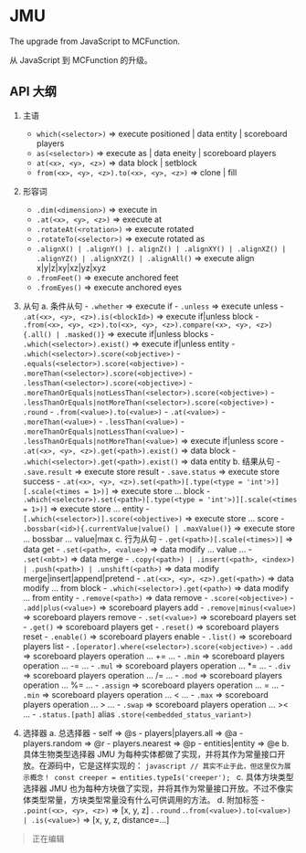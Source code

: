 # JMU

The upgrade from JavaScript to MCFunction.

从 JavaScript 到 MCFunction 的升级。

## API 大纲

1. 主语
    - ```which(<selector>)```       => execute positioned | data entity | scoreboard players
    - ```as(<selector>)```          => execute as | data eneity | scoreboard players
    - ```at(<x>, <y>, <z>)```       => data block | setblock
    - ```from(<x>, <y>, <z>).to(<x>, <y>, <z>)```
                                    => clone | fill

2. 形容词
    - ```.dim(<dimension>)```       => execute in
    - ```.at(<x>, <y>, <z>)```      => execute at
    - ```.rotateAt(<rotation>)```   => execute rotated
    - ```.rotateTo(<selector>)```   => execute rotated as
    - ```.alignX() | .alignY() |. alignZ() | .alignXY() | .alignXZ() | .alignYZ() | .alignXYZ() | .alignAll()```
                                    => execute align x|y|z|xy|xz|yz|xyz
    - ```.fromFeet()```             => execute anchored feet
    - ```.fromEyes()```             => execute anchored eyes

3. 从句
    a. 条件从句
        - ```.whether```            => execute if
        - ```.unless```             => execute unless
            - ```.at(<x>, <y>, <z>).is(<blockId>)```
                                    => execute if|unless block
            - ```.from(<x>, <y>, <z>).to(<x>, <y>, <z>).compare(<x>, <y>, <z>){.all() | .masked()}```
                                    => execute if|unless blocks
            - ```.which(<selector>).exist()```
                                    => execute if|unless entity
            - ```.which(<selector>).score(<objective>)```
                - ```.equals(<selector>).score(<objective>)```
                - ```.moreThan(<selector>).score(<objective>)```
                - ```.lessThan(<selector>).score(<objective>)```
                - ```.moreThanOrEquals|notLessThan(<selector>).score(<objective>)```
                - ```.lessThanOrEquals|notMoreThan(<selector>).score(<objective>)```
                - ```.round```
                    - ```.from(<value>).to(<value>)```
                    - ```.at(<value>)```
                    - ```.moreThan(<value>)```
                    - ```.lessThan(<value>)```
                    - ```.moreThanOrEquals|notLessThan(<value>)```
                    - ```.lessThanOrEquals|notMoreThan(<value>)```
                                    => execute if|unless score
            - ```.at(<x>, <y>, <z>).get(<path>).exist()```
                                    => data block
            - ```.which(<selector>).get(<path>).exist()```
                                    => data entity
    b. 结果从句
        - ```.save.result```        => execute store result
        - ```.save.status```        => execute store success
            - ```.at(<x>, <y>, <z>).set(<path>)[.type(<type = 'int'>)][.scale(<times = 1>)]```
                                    => execute store ... block
            - ```.which(<selector>).set(<path>)[.type(<type = 'int'>)][.scale(<times = 1>)]```
                                    => execute store ... entity
            - ```[.which(<selector>)].score(<objective>)```
                                    => execute store ... score
            - ```.bossbar(<id>){.currentValue|value() | .maxValue()}```
                                    => execute store ... bossbar ... value|max
    c. 行为从句
        - ```.get(<path>)[.scale(<times>)]```
                                    => data get
        - ```.set(<path>, <value>)```
                                    => data modify ... value ...
        - ```.set(<nbt>)```
                                    => data merge
        - ```.copy(<path>) | .insert(<path>, <index>) | .push(<path>) | .unshift(<path>)```
                                    => data modify merge|insert|append|pretend
            - ```.at(<x>, <y>, <z>).get(<path>)```
                                    => data modify ... from block
            - ```.which(<selector>).get(<path>)```
                                    => data modify ... from entity
        - ```.remove(<path>)```     => data remove
        - ```.score(<objective>)```
            - ```.add|plus(<value>)```
                                    => scoreboard players add
            - ```.remove|minus(<value>)```
                                    => scoreboard players remove
            - ```.set(<value>)```   => scoreboard players set
            - ```.get()```          => scoreboard players get
            - ```.reset()```        => scoreboard players reset
            - ```.enable()```       => scoreboard players enable
            - ```.list()```         => scoreboard players list
            - ```.[operator].where(<selector>).score(<objective>)```
                - ```.add```        => scoreboard players operation ... += ...
                - ```.min```        => scoreboard players operation ... -= ...
                - ```.mul```        => scoreboard players operation ... *= ...
                - ```.div```        => scoreboard players operation ... /= ...
                - ```.mod```        => scoreboard players operation ... %= ...
                - ```.assign```     => scoreboard players operation ... = ...
                - ```.min```        => scoreboard players operation ... < ...
                - ```.max```        => scoreboard players operation ... > ...
                - ```.swap```       => scoreboard players operation ... >< ...
        - ```.status.[path]``` alias ```.store(<embedded_status_variant>)```

4. 选择器
    a. 总选择器
        - self                      => @s
        - players|players.all       => @a
        - players.random            => @r
        - players.nearest           => @p
        - entities|entity           => @e
    b. 具体生物类型选择器
        JMU 为每种实体都做了实现，并将其作为常量接口开放。在源码中，它是这样实现的：
        ```javascript
        // 其实不止于此，但这里仅为展示概念！
        const creeper = entities.typeIs('creeper');
        ```
    c. 具体方块类型选择器
        JMU 也为每种方块做了实现，并将其作为常量接口开放。不过不像实体类型常量，方块类型常量没有什么可供调用的方法。
    d. 附加标签
        - ```.point(<x>, <y>, <z>)```
                                    => \[x, y, z]
            . ```.round```
                .```.from(<value>).to(<value>) | .is(<value>)```
                                    => \[x, y, z, distance=...]

> 正在编辑
